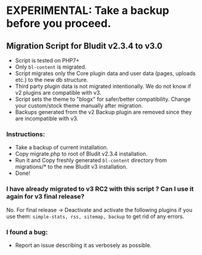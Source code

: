 # EXPERIMENTAL: Take a backup before you proceed. 

## Migration Script for Bludit v2.3.4 to v3.0

* Script is tested on PHP7+
* Only `bl-content` is migrated.
* Script migrates only the Core plugin data and user data (pages, uploads etc.) to the new db structure.
* Third party plugin data is not migrated intentionally. We do not know if v2 plugins are compatible with v3.
* Script sets the theme to "blogx" for safer/better compatibility. Change your custom/stock theme manually after migration.
* Backups generated from the v2 Backup plugin are removed since they are incompatible with v3.

### Instructions:
* Take a backup of current installation.
* Copy migrate.php to root of Bludit v2.3.4 installation.
* Run it and Copy freshly generated `bl-content` directory from migrations/* to the new Bludit v3 installation.
* Done!

### I have already migrated to v3 RC2 with this script ? Can I use it again for v3 final release?
No. For final release -> Deactivate and activate the following plugins if you use them: `simple-stats, rss, sitemap, backup` to get rid of any errors.

### I found a bug:
* Report an issue describing it as verbosely as possible.


